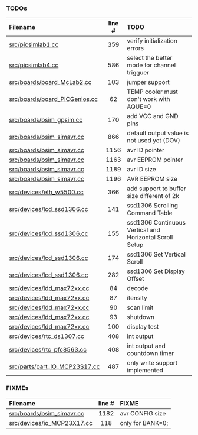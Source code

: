 ### TODOs
| Filename | line # | TODO
|:------|:------:|:------
| [src/picsimlab1.cc](src/picsimlab1.cc#L359) | 359 | verify initialization errors
| [src/picsimlab4.cc](src/picsimlab4.cc#L586) | 586 | select the better mode for channel trigguer
| [src/boards/board_McLab2.cc](src/boards/board_McLab2.cc#L103) | 103 | jumper support
| [src/boards/board_PICGenios.cc](src/boards/board_PICGenios.cc#L62) | 62 | TEMP cooler must don't work with AQUE=0
| [src/boards/bsim_gpsim.cc](src/boards/bsim_gpsim.cc#L170) | 170 | add VCC and GND pins
| [src/boards/bsim_simavr.cc](src/boards/bsim_simavr.cc#L866) | 866 | default output value is not used yet (DOV)
| [src/boards/bsim_simavr.cc](src/boards/bsim_simavr.cc#L1156) | 1156 | avr ID pointer
| [src/boards/bsim_simavr.cc](src/boards/bsim_simavr.cc#L1163) | 1163 | avr EEPROM pointer
| [src/boards/bsim_simavr.cc](src/boards/bsim_simavr.cc#L1189) | 1189 | avr ID size
| [src/boards/bsim_simavr.cc](src/boards/bsim_simavr.cc#L1196) | 1196 | AVR EEPROM size
| [src/devices/eth_w5500.cc](src/devices/eth_w5500.cc#L366) | 366 | add support to buffer size different of 2k
| [src/devices/lcd_ssd1306.cc](src/devices/lcd_ssd1306.cc#L141) | 141 | ssd1306 Scrolling Command Table
| [src/devices/lcd_ssd1306.cc](src/devices/lcd_ssd1306.cc#L155) | 155 | ssd1306 Continuous Vertical and Horizontal Scroll Setup
| [src/devices/lcd_ssd1306.cc](src/devices/lcd_ssd1306.cc#L174) | 174 | ssd1306 Set Vertical Scroll
| [src/devices/lcd_ssd1306.cc](src/devices/lcd_ssd1306.cc#L282) | 282 | ssd1306 Set Display Offset
| [src/devices/ldd_max72xx.cc](src/devices/ldd_max72xx.cc#L84) | 84 | decode
| [src/devices/ldd_max72xx.cc](src/devices/ldd_max72xx.cc#L87) | 87 | itensity
| [src/devices/ldd_max72xx.cc](src/devices/ldd_max72xx.cc#L90) | 90 | scan limit
| [src/devices/ldd_max72xx.cc](src/devices/ldd_max72xx.cc#L93) | 93 | shutdown
| [src/devices/ldd_max72xx.cc](src/devices/ldd_max72xx.cc#L100) | 100 | display test
| [src/devices/rtc_ds1307.cc](src/devices/rtc_ds1307.cc#L408) | 408 | int output
| [src/devices/rtc_pfc8563.cc](src/devices/rtc_pfc8563.cc#L408) | 408 | int output and countdown timer
| [src/parts/part_IO_MCP23S17.cc](src/parts/part_IO_MCP23S17.cc#L487) | 487 | only write support implemented

### FIXMEs
| Filename | line # | FIXME
|:------|:------:|:------
| [src/boards/bsim_simavr.cc](src/boards/bsim_simavr.cc#L1182) | 1182 | avr CONFIG size
| [src/devices/io_MCP23X17.cc](src/devices/io_MCP23X17.cc#L118) | 118 | only for BANK=0;
